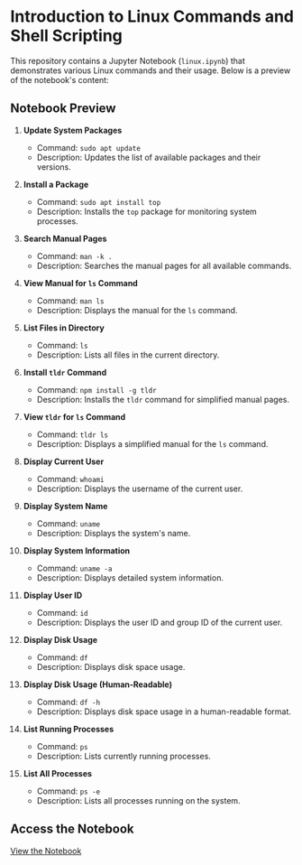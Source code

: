 # Introduction to Linux Commands and Shell Scripting

This repository contains a Jupyter Notebook (`linux.ipynb`) that demonstrates various Linux commands and their usage. Below is a preview of the notebook's content:

## Notebook Preview

1. **Update System Packages**
   - Command: `sudo apt update`
   - Description: Updates the list of available packages and their versions.

2. **Install a Package**
   - Command: `sudo apt install top`
   - Description: Installs the `top` package for monitoring system processes.

3. **Search Manual Pages**
   - Command: `man -k .`
   - Description: Searches the manual pages for all available commands.

4. **View Manual for `ls` Command**
   - Command: `man ls`
   - Description: Displays the manual for the `ls` command.

5. **List Files in Directory**
   - Command: `ls`
   - Description: Lists all files in the current directory.

6. **Install `tldr` Command**
   - Command: `npm install -g tldr`
   - Description: Installs the `tldr` command for simplified manual pages.

7. **View `tldr` for `ls` Command**
   - Command: `tldr ls`
   - Description: Displays a simplified manual for the `ls` command.

8. **Display Current User**
   - Command: `whoami`
   - Description: Displays the username of the current user.

9. **Display System Name**
   - Command: `uname`
   - Description: Displays the system's name.

10. **Display System Information**
    - Command: `uname -a`
    - Description: Displays detailed system information.

11. **Display User ID**
    - Command: `id`
    - Description: Displays the user ID and group ID of the current user.

12. **Display Disk Usage**
    - Command: `df`
    - Description: Displays disk space usage.

13. **Display Disk Usage (Human-Readable)**
    - Command: `df -h`
    - Description: Displays disk space usage in a human-readable format.

14. **List Running Processes**
    - Command: `ps`
    - Description: Lists currently running processes.

15. **List All Processes**
    - Command: `ps -e`
    - Description: Lists all processes running on the system.

## Access the Notebook

[View the Notebook](linux.ipynb)

